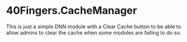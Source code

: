 # 40Fingers.CacheManager
This is just a simple DNN module with a Clear Cache button to be able to  allow admins to clear the cache when some modules are failing to do so.

